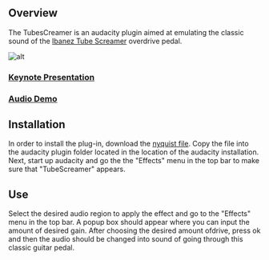 ## Overview

The TubesCreamer is an audacity plugin aimed at emulating the classic
sound of the [Ibanez Tube Screamer](http://en.wikipedia.org/wiki/Ibanez_Tube_Screamer) overdrive pedal.

![alt](http://www.keymusic.com/gfx_productcode/81268/2/Ibanez-TS808-Vintage-Tube-Screamer-Reissue.jpg)

### [Keynote Presentation](https://github.com/downloads/kverrier/TubesCreamer/kverrier-p11.pdf)

### [Audio Demo](http://soundcloud.com/k_v/tubescreamer-demo)

## Installation
In order to install the plug-in, download the [nyquist file](https://github.com/downloads/kverrier/TubesCreamer/tubescreamer.ny). Copy
the file into the audacity plugin folder located in the location of the
audacity installation. Next, start up audacity and go the the "Effects"
menu in the top bar to make sure that "TubeScreamer" appears. 

## Use
Select the desired audio region to apply the effect and go to the
"Effects" menu in the top bar. A popup box should appear where you can
input the amount of desired gain. After choosing the desired amount
ofdrive, press ok and then the audio should be changed into sound of
going through this classic guitar pedal.

